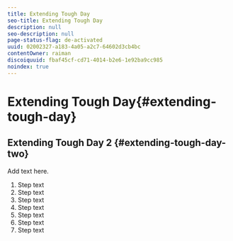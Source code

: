 ```yaml
---
title: Extending Tough Day
seo-title: Extending Tough Day
description: null
seo-description: null
page-status-flag: de-activated
uuid: 02002327-a183-4a05-a2c7-64602d3cb4bc
contentOwner: raiman
discoiquuid: fbaf45cf-cd71-4014-b2e6-1e92ba9cc985
noindex: true
---
```


# Extending Tough Day{#extending-tough-day}

## Extending Tough Day 2 {#extending-tough-day-two}

Add text here.

1. Step text
1. Step text
1. Step text
1. Step text
1. Step text
1. Step text
1. Step text


